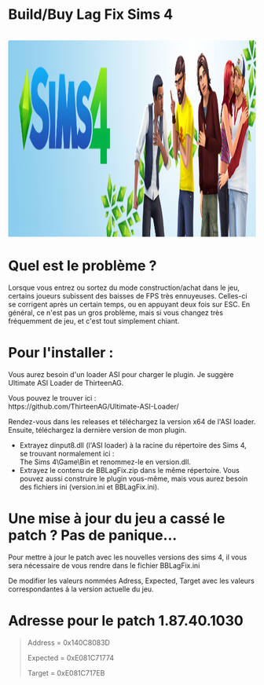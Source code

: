 # Build/Buy Lag Fix Sims 4
<div align="center">
	<br>
	<img src="header.png" width="800" height="400">
	<br>
</div>

<!----------------------------------------------------------------------------------------->

<h1>Quel est le problème ?</h1>
<p>Lorsque vous entrez ou sortez du mode construction/achat dans le jeu, certains joueurs subissent des baisses de FPS très ennuyeuses. Celles-ci se corrigent après un certain temps, ou en appuyant deux fois sur ESC. En général, ce n'est pas un gros problème, mais si vous changez très fréquemment de jeu, et c'est tout simplement chiant.</p>

<!----------------------------------------------------------------------------------------->

<h1>Pour l'installer :</h1>
<p>Vous aurez besoin d'un loader ASI pour charger le plugin. Je suggère Ultimate ASI Loader de ThirteenAG.</p>
<p>Vous pouvez le trouver ici : <br>https://github.com/ThirteenAG/Ultimate-ASI-Loader/</p>
<p>Rendez-vous dans les releases et téléchargez la version x64 de l'ASI loader. Ensuite, téléchargez la dernière version de mon plugin.</p>
<ul>
<li>Extrayez dinput8.dll (l'ASI loader) à la racine du répertoire des Sims 4, se trouvant normalement ici : <br> The Sims 4\Game\Bin et renommez-le en version.dll.</li>
<li>Extrayez le contenu de BBLagFix.zip dans le même répertoire. Vous pouvez aussi construire le plugin vous-même, mais vous aurez besoin des fichiers ini (version.ini et BBLagFix.ini).</li>
</ul>

<!----------------------------------------------------------------------------------------->

<h1>Une mise à jour du jeu a cassé le patch ? Pas de panique...</h1>
<p>Pour mettre à jour le patch avec les nouvelles versions des sims 4, il vous sera nécessaire de vous rendre dans le fichier BBLagFix.ini</p>
<p>De modifier les valeurs nommées Adress, Expected, Target avec les valeurs correspondantes à la version actuelle du jeu.</p>

# Adresse pour le patch 1.87.40.1030
> Address = 0x140C8083D
> 
> Expected = 0xE081C71774
> 
> Target = 0xE081C717EB